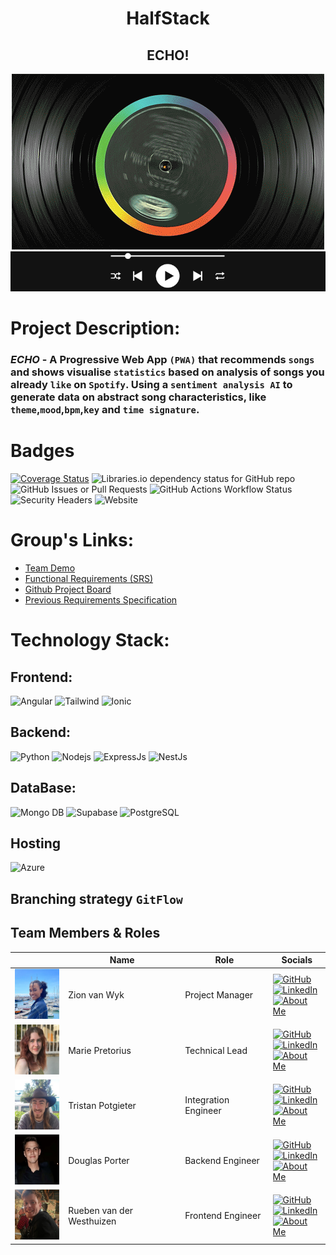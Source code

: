 <h1 align="center">HalfStack</h1> 
<h2 align="center">ECHO!</h2>

<p align="center">
    <img src="readme/classic-vinyl.gif"/>
    <img src="readme/play.png"/>
</p>

# Project Description:

### *ECHO* - A Progressive Web App `(PWA)`  that recommends `songs` and shows visualise `statistics` based on analysis of songs you already `like` on `Spotify`. Using a `sentiment analysis AI` to generate data on abstract song characteristics, like `theme`,`mood`,`bpm`,`key` and `time signature`.

# Badges

[![Coverage Status](https://coveralls.io/repos/github/COS301-SE-2024/ECHO/badge.svg?branch=)](https://coveralls.io/github/COS301-SE-2024/ECHO?branch=)
![Libraries.io dependency status for GitHub repo](https://img.shields.io/librariesio/github/COS301-SE-2024/ECHO)
![GitHub Issues or Pull Requests](https://img.shields.io/github/issues/COS301-SE-2024/ECHO)
![GitHub Actions Workflow Status](https://img.shields.io/github/actions/workflow/status/COS301-SE-2024%2FECHO/ECHO/build.yml)
![Security Headers](https://img.shields.io/security-headers?url=https%3A%2F%2Fhalfstack-echo.com)
![Website](https://img.shields.io/website?url=https%3A%2F%2Fhalfstack-echo.com)

# Group's Links:

- [Team Demo](https://drive.google.com/drive/folders/1N45LLK_arHo1bb5tK4rToxmTRzPBBNeg?usp=drive_link)
- [Functional Requirements (SRS)](Documentation\RequirementSpecification.md)
- [Github Project Board](https://github.com/orgs/COS301-SE-2024/projects/67)
- [Previous Requirements Specification](https://github.com/COS301-SE-2024/ECHO/blob/0ebd3fd14beeb6de24fe5d11366a4dae2eec1b18/Documentation/RequirementSpecification.md)

# Technology Stack:

## Frontend:
![Angular](https://img.shields.io/badge/Angular-DD0031?style=for-the-badge&logo=angular&logoColor=white)
![Tailwind](https://img.shields.io/badge/Tailwind_CSS-38B2AC?style=for-the-badge&logo=tailwind-css&logoColor=white)
![Ionic](https://img.shields.io/badge/Ionic-3880FF?style=for-the-badge&logo=ionic&logoColor=white)

## Backend:
![Python](https://img.shields.io/badge/Python-FFD43B?style=for-the-badge&logo=python&logoColor=blue)
![Nodejs](https://img.shields.io/badge/Node.js-43853D?style=for-the-badge&logo=node.js&logoColor=white)
![ExpressJs](https://img.shields.io/badge/Express%20js-000000?style=for-the-badge&logo=express&logoColor=white)
![NestJs](https://img.shields.io/badge/nestjs-E0234E?style=for-the-badge&logo=nestjs&logoColor=white)

## DataBase:
![Mongo DB](https://img.shields.io/badge/MongoDB-4EA94B?style=for-the-badge&logo=mongodb&logoColor=white)
![Supabase](https://img.shields.io/badge/Supabase-003B57?style=for-the-badge&logo=supabase)
![PostgreSQL](https://img.shields.io/badge/PostgreSQL-316192?style=for-the-badge&logo=postgresql&logoColor=white)
## Hosting
![Azure](https://img.shields.io/badge/microsoft%20azure-0089D6?style=for-the-badge&logo=microsoft-azure&logoColor=white)

## 

## Branching strategy `GitFlow`

<h2>Team Members & Roles</h2>
<table>
  <thead>
    <tr>
      <th></th>
      <th>Name</th>
      <th>Role</th>
      <th>Socials</th>
    </tr>
  </thead>
  <tbody>
    <tr>
      <td><img src="./readme/images/zion.jpg" width="80" height="80" alt="Zion van Wyk"></td>
      <td>Zion van Wyk</td>
      <td>Project Manager</td>
      <td>
        <a href="https://github.com/zionvanwyk">
          <img src="https://img.shields.io/badge/GitHub-Profile-blue?style=flat-square&logo=github" alt="GitHub">
        </a><br>
        <a href="https://www.linkedin.com/in/nia-zion-van-wyk/">
          <img src="https://img.shields.io/badge/LinkedIn-Profile-blue?style=flat-square&logo=linkedin" alt="LinkedIn">
        </a><br>
        <a href="readme/Zion.md">
          <img src="https://img.shields.io/badge/About-Me-blue?style=flat-square" alt="About Me">
        </a>
      </td>
    </tr>
    <tr>
      <td><img src="./readme/images/marie.jpg" width="80" height="80" alt="Marie Pretorius"></td>
      <td>Marie Pretorius</td>
      <td>Technical Lead</td>
      <td>
        <a href="https://github.com/MariePretorius">
          <img src="https://img.shields.io/badge/GitHub-Profile-blue?style=flat-square&logo=github" alt="GitHub">
        </a><br>
        <a href="https://www.linkedin.com/in/marie-pretorius-b62409218/">
          <img src="https://img.shields.io/badge/LinkedIn-Profile-blue?style=flat-square&logo=linkedin" alt="LinkedIn">
        </a><br>
        <a href="readme/Marie.md">
          <img src="https://img.shields.io/badge/About-Me-blue?style=flat-square" alt="About Me">
        </a>
      </td>
    </tr>
    <tr>
      <td><img src="./readme/images/tristan.jpg" width="80" height="80" alt="Tristan Potgieter"></td>
      <td>Tristan Potgieter</td>
      <td>Integration Engineer</td>
      <td>
        <a href="https://github.com/Divergent-Caesar">
          <img src="https://img.shields.io/badge/GitHub-Profile-blue?style=flat-square&logo=github" alt="GitHub">
        </a><br>
        <a href="https://www.linkedin.com/in/tristan-potgieter-703911259/">
          <img src="https://img.shields.io/badge/LinkedIn-Profile-blue?style=flat-square&logo=linkedin" alt="LinkedIn">
        </a><br>
        <a href="readme/Tristan.md">
          <img src="https://img.shields.io/badge/About-Me-blue?style=flat-square" alt="About Me">
        </a>
      </td>
    </tr>
    <tr>
      <td><img src="./readme/images/douglas.jpg" width="80" height="80" alt="Douglas Porter"></td>
      <td>Douglas Porter</td>
      <td>Backend Engineer</td>
      <td>
        <a href="https://github.com/Douglasj02">
          <img src="https://img.shields.io/badge/GitHub-Profile-blue?style=flat-square&logo=github" alt="GitHub">
        </a><br>
        <a href="https://www.linkedin.com/in/douglas-porter-936b83153/">
          <img src="https://img.shields.io/badge/LinkedIn-Profile-blue?style=flat-square&logo=linkedin" alt="LinkedIn">
        </a><br>
        <a href="readme/Douglas.md">
          <img src="https://img.shields.io/badge/About-Me-blue?style=flat-square" alt="About Me">
        </a>
      </td>
    </tr>
    <tr>
      <td><img src="./readme/images/rueben.jpg" width="80" height="80" alt="Rueben van der Westhuizen"></td>
      <td>Rueben van der Westhuizen</td>
      <td>Frontend Engineer</td>
      <td>
        <a href="https://github.com/21434809">
          <img src="https://img.shields.io/badge/GitHub-Profile-blue?style=flat-square&logo=github" alt="GitHub">
        </a><br>
        <a href="https://www.linkedin.com/in/rueben-van-der-westhuizen-456a292b5/">
          <img src="https://img.shields.io/badge/LinkedIn-Profile-blue?style=flat-square&logo=linkedin" alt="LinkedIn">
        </a><br>
        <a href="readme/Rueben.md">
          <img src="https://img.shields.io/badge/About-Me-blue?style=flat-square" alt="About Me">
        </a>
      </td>
    </tr>
  </tbody>
</table>
